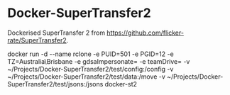# Docker-SuperTransfer2
Dockerised SuperTransfer 2 from https://github.com/flicker-rate/SuperTransfer2.

docker run -d --name rclone -e PUID=501 -e PGID=12 -e TZ=Australia\Brisbane -e gdsaImpersonate=<email> -e teamDrive=<tdrive id> -v ~/Projects/Docker-SuperTransfer2/test/config:/config -v ~/Projects/Docker-SuperTransfer2/test/data:/move -v ~/Projects/Docker-SuperTransfer2/test/jsons:/jsons docker-st2 